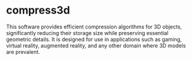 # compress3d
This software provides efficient compression algorithms for 3D objects, significantly reducing their storage size while preserving essential geometric details. It is designed for use in applications such as gaming, virtual reality, augmented reality, and any other domain where 3D models are prevalent.
